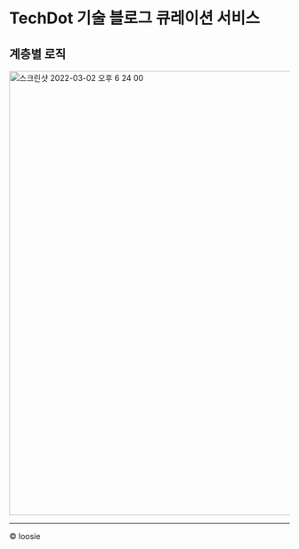 # TechDot 기술 블로그 큐레이션 서비스


## 계층별 로직
<img width="799" alt="스크린샷 2022-03-02 오후 6 24 00" src="https://user-images.githubusercontent.com/54282927/156333042-d24e9c14-2951-4a78-a4cb-b080182dff79.png">


<br>

---
© loosie
